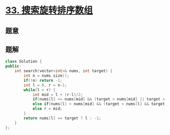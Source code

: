 #  [33. 搜索旋转排序数组](https://leetcode-cn.com/problems/search-in-rotated-sorted-array/)

## 题意



## 题解



```c++
class Solution {
public:
    int search(vector<int>& nums, int target) {
        int n = nums.size();
        if(!n) return -1;
        int l = 0, r = n-1;
        while(l < r) {
            int mid = l + (r-l)/2;
            if(nums[l] <= nums[mid] && (target > nums[mid] || target < nums[l])) l = mid + 1;
            else if(nums[l] > nums[mid] && (target < nums[l] && target > nums[mid])) l = mid + 1;
            else r = mid;
        }
        return nums[l] == target ? l : -1;
    }
};
```



```python3

```

